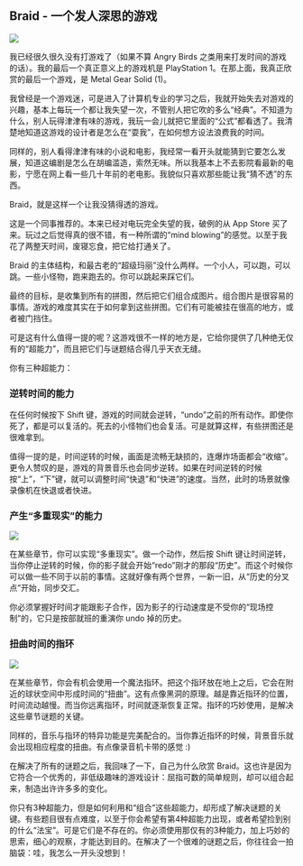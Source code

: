 ## Braid - 一个发人深思的游戏

![](http://www.yinwang.org/images/braid1.png)

我已经很久很久没有打游戏了（如果不算 Angry Birds 之类用来打发时间的游戏的话）。我的最后一个真正意义上的游戏机是 PlayStation 1。在那上面，我真正欣赏的最后一个游戏，是 Metal Gear Solid (1)。

我曾经是一个游戏迷，可是进入了计算机专业的学习之后，我就开始失去对游戏的兴趣，基本上每玩一个都让我失望一次，不管别人把它吹的多么“经典”。不知道为什么，别人玩得津津有味的游戏，我玩一会儿就把它里面的“公式”都看透了。我清楚地知道这游戏的设计者是怎么在“耍我”，在如何想方设法浪费我的时间。

同样的，别人看得津津有味的小说和电影，我经常一看开头就能猜到它要怎么发展，知道这编剧是怎么在胡编滥造，索然无味。所以我基本上不去影院看最新的电影，宁愿在网上看一些几十年前的老电影。我貌似只喜欢那些能让我“猜不透”的东西。

Braid，就是这样一个让我没猜得透的游戏。

这是一个同事推荐的。本来已经对电玩完全失望的我，破例的从 App Store 买了来。玩过之后觉得真的很不错，有一种所谓的“mind blowing”的感觉。以至于我花了两整天时间，废寝忘食，把它给打通关了。

Braid 的主体结构，和最古老的“超级玛丽”没什么两样。一个小人，可以跑，可以跳。一些小怪物，跑来跑去的。你可以跳起来踩它们。

最终的目标，是收集到所有的拼图，然后把它们组合成图片。组合图片是很容易的事情。游戏的难度其实在于如何拿到这些拼图。它们有可能被挂在很高的地方，或者被门挡住。

可是这有什么值得一提的呢？这游戏很不一样的地方是，它给你提供了几种绝无仅有的“超能力”，而且把它们与谜题结合得几乎天衣无缝。

你有三种超能力：

### 逆转时间的能力

在任何时候按下 Shift 键，游戏的时间就会逆转，“undo”之前的所有动作。即使你死了，都是可以复活的。死去的小怪物们也会复活。可是就算这样，有些拼图还是很难拿到。

值得一提的是，时间逆转的时候，画面是流畅无缺损的，连爆炸场面都会“收缩”。更令人赞叹的是，游戏的背景音乐也会同步逆转。如果在时间逆转的时候按“上”，“下”键，就可以调整时间“快退”和“快进”的速度。当然，此时的场景就像录像机在快退或者快进。

### 产生“多重现实”的能力

![](http://www.yinwang.org/images/braid-shadow.jpeg)

在某些章节，你可以实现“多重现实”。做一个动作，然后按 Shift 键让时间逆转，当你停止逆转的时候，你的影子就会开始“redo”刚才的那段“历史”。而这个时候你可以做一些不同于以前的事情。这就好像有两个世界，一新一旧，从“历史的分叉点”开始，同步交汇。

你必须掌握好时间才能跟影子合作，因为影子的行动速度是不受你的“现场控制”的，它只是按部就班的重演你 undo 掉的历史。

### 扭曲时间的指环

![](http://www.yinwang.org/images/braid-ring.jpeg)

在某些章节，你会有机会使用一个魔法指环。把这个指环放在地上之后，它会在附近的球状空间中形成时间的“扭曲”。这有点像黑洞的原理。越是靠近指环的位置，时间流动越慢。而当你远离指环，时间就逐渐恢复正常。指环的巧妙使用，是解决这些章节谜题的关键。

同样的，音乐与指环的特异功能是完美配合的。当你靠近指环的时候，背景音乐就会出现相应程度的扭曲。有点像录音机卡带的感觉 :)

在解决了所有的谜题之后，我回味了一下，自己为什么欣赏 Braid。这也许是因为它符合一个优秀的，非低级趣味的游戏设计：屈指可数的简单规则，却可以组合起来，制造出许许多多的变化。

你只有3种超能力，但是如何利用和“组合”这些超能力，却形成了解决谜题的关键。有些题目很有点难度，以至于你会希望有第4种超能力出现，或者希望捡到别的什么“法宝”。可是它们是不存在的。你必须使用那仅有的3种能力，加上巧妙的思索，细心的观察，才能达到目的。在解决了一个很难的谜题之后，你往往会一拍脑袋：哇，我怎么一开头没想到！

